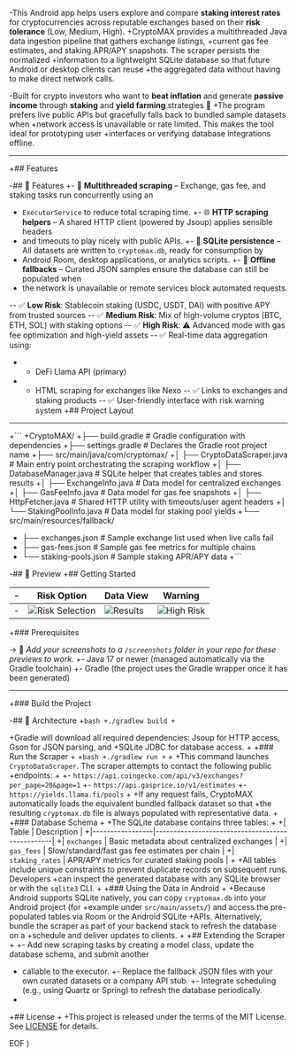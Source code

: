 -This Android app helps users explore and compare **staking interest rates** for cryptocurrencies across reputable exchanges based on their **risk tolerance** (Low, Medium, High).
+CryptoMAX provides a multithreaded Java data ingestion pipeline that gathers exchange listings, 
+current gas fee estimates, and staking APR/APY snapshots. The scraper persists the normalized 
+information to a lightweight SQLite database so that future Android or desktop clients can reuse 
+the aggregated data without having to make direct network calls.
 
-Built for crypto investors who want to **beat inflation** and generate **passive income** through **staking** and **yield farming** strategies 💸
+The program prefers live public APIs but gracefully falls back to bundled sample datasets when 
+network access is unavailable or rate limited. This makes the tool ideal for prototyping user 
+interfaces or verifying database integrations offline.
 
----
+## Features
 
-## 🚀 Features
+- 🧵 **Multithreaded scraping** – Exchange, gas fee, and staking tasks run concurrently using an
+  `ExecutorService` to reduce total scraping time.
+- 🌐 **HTTP scraping helpers** – A shared HTTP client (powered by Jsoup) applies sensible headers
+  and timeouts to play nicely with public APIs.
+- 💾 **SQLite persistence** – All datasets are written to `cryptomax.db`, ready for consumption by
+  Android Room, desktop applications, or analytics scripts.
+- 🛟 **Offline fallbacks** – Curated JSON samples ensure the database can still be populated when
+  the network is unavailable or remote services block automated requests.
 
-- ✅ **Low Risk**: Stablecoin staking (USDC, USDT, DAI) with positive APY from trusted sources
-- ✅ **Medium Risk**: Mix of high-volume cryptos (BTC, ETH, SOL) with staking options
-- ✅ **High Risk**: ⚠️ Advanced mode with gas fee optimization and high-yield assets
-- ✅ Real-time data aggregation using:
-  - DeFi Llama API (primary)
-  - HTML scraping for exchanges like Nexo
-- ✅ Links to exchanges and staking products
-- ✅ User-friendly interface with risk warning system
+## Project Layout
 
----
+```
+CryptoMAX/
+├── build.gradle               # Gradle configuration with dependencies
+├── settings.gradle            # Declares the Gradle root project name
+├── src/main/java/com/cryptomax/
+│   ├── CryptoDataScraper.java # Main entry point orchestrating the scraping workflow
+│   ├── DatabaseManager.java   # SQLite helper that creates tables and stores results
+│   ├── ExchangeInfo.java      # Data model for centralized exchanges
+│   ├── GasFeeInfo.java        # Data model for gas fee snapshots
+│   ├── HttpFetcher.java       # Shared HTTP utility with timeouts/user agent headers
+│   └── StakingPoolInfo.java   # Data model for staking pool yields
+└── src/main/resources/fallback/
+    ├── exchanges.json         # Sample exchange list used when live calls fail
+    ├── gas-fees.json          # Sample gas fee metrics for multiple chains
+    └── staking-pools.json     # Sample staking APR/APY data
+```
 
-## 🎥 Preview
+## Getting Started
 
-| Risk Option | Data View | Warning |
-|-------------|-----------|---------|
-| ![Risk Selection](screenshots/risk_options.png) | ![Results](screenshots/staking_data.png) | ![High Risk](screenshots/high_risk_warning.png) |
+### Prerequisites
 
-> 📸 *Add your screenshots to a `/screenshots` folder in your repo for these previews to work.*
+- Java 17 or newer (managed automatically via the Gradle toolchain)
+- Gradle (the project uses the Gradle wrapper once it has been generated)
 
----
+### Build the Project
 
-## 🧱 Architecture
+```bash
+./gradlew build
+```
 
+Gradle will download all required dependencies: Jsoup for HTTP access, Gson for JSON parsing, and
+SQLite JDBC for database access.
+
+### Run the Scraper
+
+```bash
+./gradlew run
+```
+
+This command launches `CryptoDataScraper`. The scraper attempts to contact the following public
+endpoints:
+
+- `https://api.coingecko.com/api/v3/exchanges?per_page=20&page=1`
+- `https://api.gasprice.io/v1/estimates`
+- `https://yields.llama.fi/pools`
+
+If any request fails, CryptoMAX automatically loads the equivalent bundled fallback dataset so that
+the resulting `cryptomax.db` file is always populated with representative data.
+
+### Database Schema
+
+The SQLite database contains three tables:
+
+| Table           | Description                                     |
+|-----------------|-------------------------------------------------|
+| `exchanges`     | Basic metadata about centralized exchanges      |
+| `gas_fees`      | Slow/standard/fast gas fee estimates per chain  |
+| `staking_rates` | APR/APY metrics for curated staking pools       |
+
+All tables include unique constraints to prevent duplicate records on subsequent runs. Developers
+can inspect the generated database with any SQLite browser or with the `sqlite3` CLI.
+
+### Using the Data in Android
+
+Because Android supports SQLite natively, you can copy `cryptomax.db` into your Android project (for
+example under `src/main/assets/`) and access the pre-populated tables via Room or the Android SQLite
+APIs. Alternatively, bundle the scraper as part of your backend stack to refresh the database on a
+schedule and deliver updates to clients.
+
+## Extending the Scraper
+
+- Add new scraping tasks by creating a model class, update the database schema, and submit another
+  callable to the executor.
+- Replace the fallback JSON files with your own curated datasets or a company API stub.
+- Integrate scheduling (e.g., using Quartz or Spring) to refresh the database periodically.
+
+## License
+
+This project is released under the terms of the MIT License. See [LICENSE](LICENSE) for details.
 
EOF
)
